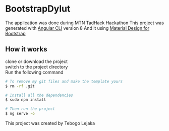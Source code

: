 # BootstrapDylut
The application was done during MTN TadHack Hackathon
This project was generated with [Angular CLI](https://github.com/angular/angular-cli) version 8
And it using [Material Design for Bootstrap](https://mdbootstrap.com/docs/angular/)

## How it works

clone or download the project <br>
switch to the project directory <br>
Run the following command

```bash
# To remove my git files and make the template yours
$ rm -rf .git

# Install all the dependencies
$ sudo npm install

# Then run the project
$ ng serve -o
```

This project was created by Tebogo Lejaka
